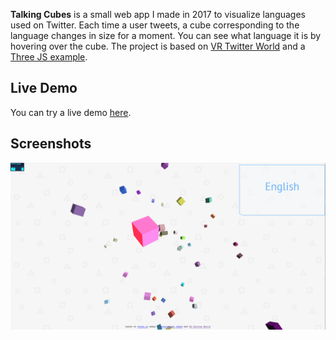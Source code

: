**Talking Cubes** is a small web app I made in 2017 to visualize languages used on Twitter. Each time a user tweets, a cube corresponding to the language changes in size for a moment. You can see what language it is by hovering over the cube. The project is based on [VR Twitter World](https://www.sitepoint.com/visualizing-a-twitter-stream-in-vr-with-three-js-and-node/) and a [Three JS example](https://threejs.org/examples/webgl_interactive_cubes.html).

## Live Demo

You can try a live demo [here](https://talkingcubes.herokuapp.com/).

## Screenshots

![Screenshot](images/screenshot.png)